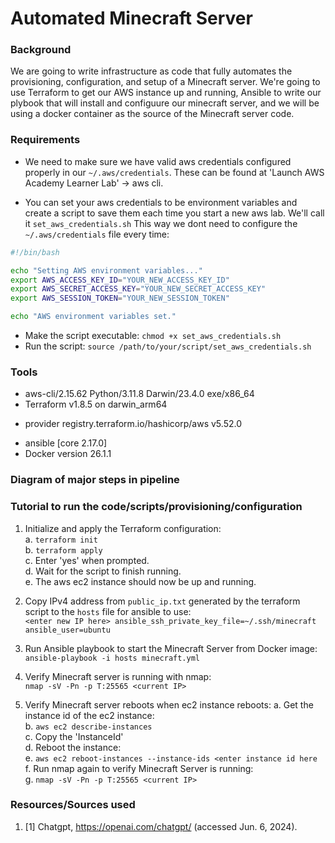 # Automated Minecraft Server

### Background
We are going to write infrastructure as code that fully automates the  provisioning, configuration, and setup of a Minecraft server. We're going to use Terraform to get our AWS instance up and running, Ansible to write our plybook that will install and configuure our minecraft server, and we will be using a docker container as the source of the Minecraft server code.

### Requirements
- We need to make sure we have valid aws credentials configured properly in our `~/.aws/credentials`. These can be found at 'Launch AWS Academy Learner Lab' -> aws cli.

- You can set your aws credentials to be environment variables and create a script to save them each time you start a new aws lab. We'll call it `set_aws_credentials.sh` This way we dont need to configure the `~/.aws/credentials` file every time:

```bash
#!/bin/bash

echo "Setting AWS environment variables..."
export AWS_ACCESS_KEY_ID="YOUR_NEW_ACCESS_KEY_ID"
export AWS_SECRET_ACCESS_KEY="YOUR_NEW_SECRET_ACCESS_KEY"
export AWS_SESSION_TOKEN="YOUR_NEW_SESSION_TOKEN"

echo "AWS environment variables set."
```

- Make the script executable: `chmod +x set_aws_credentials.sh`
- Run the script: `source /path/to/your/script/set_aws_credentials.sh`


### Tools
- aws-cli/2.15.62 Python/3.11.8 Darwin/23.4.0 exe/x86_64
- Terraform v1.8.5
on darwin_arm64
+ provider registry.terraform.io/hashicorp/aws v5.52.0
- ansible [core 2.17.0]
- Docker version 26.1.1

### Diagram of major steps in pipeline

### Tutorial to run the code/scripts/provisioning/configuration
1. Initialize and apply the Terraform configuration:  
a. `terraform init`  
b. `terraform apply`  
c. Enter 'yes' when prompted.  
d. Wait for the script to finish running.  
e. The aws ec2 instance should now be up and running.  

2. Copy IPv4 address from `public_ip.txt` generated by the terraform script to the `hosts` file for ansible to use:  
`<enter new IP here> ansible_ssh_private_key_file=~/.ssh/minecraft ansible_user=ubuntu`

2. Run Ansible playbook to start the Minecraft Server from Docker image:  
`ansible-playbook -i hosts minecraft.yml`

4. Verify Minecraft server is running with nmap:  
`nmap -sV -Pn -p T:25565 <current IP>`

5. Verify Minecraft server reboots when ec2 instance reboots:
a. Get the instance id of the ec2 instance:  
b. `aws ec2 describe-instances`  
c. Copy the 'InstanceId'  
d. Reboot the instance:  
e. `aws ec2 reboot-instances --instance-ids <enter instance id here`  
f. Run nmap again to verify Minecraft Server is running:  
g. `nmap -sV -Pn -p T:25565 <current IP>`



### Resources/Sources used
1. [1] Chatgpt, https://openai.com/chatgpt/ (accessed Jun. 6, 2024). 